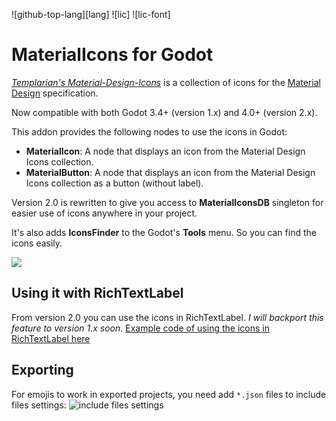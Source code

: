 ![github-top-lang][lang] ![lic] ![lic-font]

# MaterialIcons for Godot

[*Templarian's Material-Design-Icons*](https://github.com/templarian/MaterialDesign) 
is a collection of icons for the [Material Design](https://material.io/) specification.

Now compatible with both Godot 3.4+ (version 1.x) and 4.0+ (version 2.x).

This addon provides the following nodes to use the icons in Godot:
- **MaterialIcon**: A node that displays an icon from the Material Design Icons collection.
- **MaterialButton**: A node that displays an icon from the Material Design Icons collection as a button (without label).

Version 2.0 is rewritten to give you access to **MaterialIconsDB** singleton for easier use of icons anywhere in your project.

It's also adds **IconsFinder** to the Godot's **Tools** menu.
So you can find the icons easily.

![](/assets/addons/material-icons.png)

## Using it with RichTextLabel
From version 2.0 you can use the icons in RichTextLabel.
*I will backport this feature to version 1.x soon.*
[Example code of using the icons in RichTextLabel here](https://github.com/rakugoteam/Godot-Material-Icons/blob/godot-4/addons/material-design-icons/examples/LabelWithIcons.gd)

## Exporting
For emojis to work in exported projects, you need add `*.json` files to include files settings:
![include files settings](/assets/other/screenshot_export.png)
